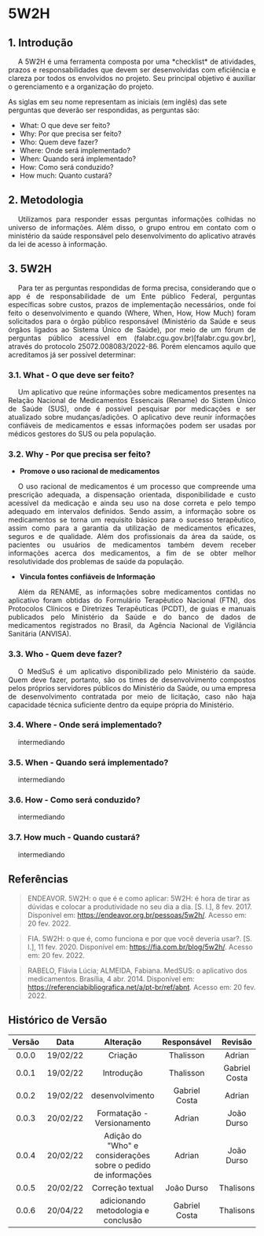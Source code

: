 # 5W2H

## 1. Introdução

<p style="text-indent: 20px; text-align: justify">
A 5W2H é uma ferramenta composta por uma *checklist* de atividades, prazos e responsabilidades que devem ser desenvolvidas com eficiência e clareza por todos os envolvidos no projeto. Seu principal objetivo é auxiliar o gerenciamento e a organização do projeto.

As siglas em seu nome representam as iniciais (em inglês) das sete perguntas que deverão ser respondidas, as perguntas são:

- What: O que deve ser feito?
- Why: Por que precisa ser feito?
- Who: Quem deve fazer?
- Where: Onde será implementado?
- When: Quando será implementado?
- How: Como será conduzido?
- How much: Quanto custará?
</p>

## 2. Metodologia
<p style="text-indent: 20px; text-align: justify">
  Utilizamos para responder essas perguntas informações colhidas no universo de informações. Além disso, o grupo entrou em contato com o ministério da saúde responsável pelo desenvolvimento do aplicativo através da lei de acesso à informação.  
</p>

## 3. 5W2H
<p style="text-indent: 20px; text-align: justify">
Para ter as perguntas respondidas de forma precisa, considerando que o app é de responsabilidade de um Ente público Federal, perguntas específicas sobre custos, prazos de implementação necessários, onde foi feito o desenvolvimento e quando (Where, When, How, How Much) foram solicitados para o órgão público responsável (Ministério da Saúde e seus órgãos ligados ao Sistema Único de Saúde), por meio de um fórum de perguntas público acessível em (falabr.cgu.gov.br)[falabr.cgu.gov.br], através do protocolo 25072.008083/2022-86. Porém elencamos aquilo que acreditamos já ser possível determinar:
</p>

### 3.1. What - O que deve ser feito?
<p style="text-indent: 20px; text-align: justify">
Um aplicativo que reúne informações sobre medicamentos presentes na Relação Nacional de Medicamentos Essencais (Rename) do Sistem Único de Saúde (SUS), onde é possível pesquisar por medicações e ser atualizado sobre mudanças/adições. O aplicativo deve reunir informações confiáveis de medicamentos e essas informações podem ser usadas por médicos gestores do SUS ou pela população.
</p>

### 3.2. Why - Por que precisa ser feito?

- **Promove o uso racional de medicamentos**
<p style="text-indent: 20px; text-align: justify">
O uso racional de medicamentos é um processo que compreende uma prescrição adequada, a dispensação orientada,
disponibilidade e custo acessível da medicação e ainda seu uso na dose correta e pelo
tempo adequado em intervalos definidos. Sendo assim, a informação sobre os medicamentos se torna um
requisito básico para o sucesso terapêutico, assim como para a garantia da utilização de medicamentos eficazes,
seguros e de qualidade. Além dos profissionais da área da saúde, os pacientes ou usuários de medicamentos também
devem receber informações acerca dos medicamentos, a fim de se obter melhor resolutividade dos problemas de saúde da população.
</p>

- **Vincula fontes confiáveis de Informação**
<p style="text-indent: 20px; text-align: justify">
Além da RENAME, as informações sobre medicamentos contidas no aplicativo foram obtidas do Formulário Terapêutico Nacional (FTN), dos Protocolos Clínicos e 
Diretrizes Terapêuticas (PCDT), de guias e manuais publicados pelo Ministério da Saúde e do banco de dados de medicamentos registrados no Brasil, da Agência 
Nacional de Vigilância Sanitária (ANVISA).
</p>

### 3.3. Who - Quem deve fazer?

<p style="text-indent: 20px; text-align: justify">
O MedSuS é um aplicativo disponibilizado pelo Ministério da saúde. Quem deve fazer, portanto, são os times de desenvolvimento compostos pelos próprios servidores públicos do Ministério da Saúde, ou uma empresa de desenvolvimento contratada por meio de licitação, caso não haja capacidade técnica suficiente dentro da equipe própria do Ministério. 
</p>

### 3.4. Where - Onde será implementado?

<p style="text-indent: 20px; text-align: justify">
intermediando
</p>

### 3.5. When - Quando será implementado?

<p style="text-indent: 20px; text-align: justify">
intermediando
</p>

### 3.6. How - Como será conduzido?

<p style="text-indent: 20px; text-align: justify">
intermediando
</p>

### 3.7. How much - Quando custará?

<p style="text-indent: 20px; text-align: justify">
intermediando
</p>


<!-- ## 4. Conclusão 

Júlio Cesar Sampaio Leite afirma que a licitação de requisitos não acontece no vácuo. De fato, para uma boa elicitação os engenheiros do sistema devem
estudar previamente o universo de informações. Desta forma, o 5w2h é os demais artefatos produzidos na pré-Rastreabilidade constituem um alicerce para
que ocorra uma elicitação de qualidade.    -->

## Referências

> ENDEAVOR. 5W2H: o que é e como aplicar: 5W2H: é hora de tirar as dúvidas e colocar a produtividade no seu dia a dia. [S. l.], 8 fev. 2017. Disponível em: https://endeavor.org.br/pessoas/5w2h/. Acesso em: 20 fev. 2022.

> FIA. 5W2H: o que é, como funciona e por que você deveria usar?. [S. l.], 11 fev. 2020. Disponível em: https://fia.com.br/blog/5w2h/. Acesso em: 20 fev. 2022.

> RABELO, Flávia Lúcia; ALMEIDA, Fabiana. MedSUS: o aplicativo dos medicamentos. Brasília, 4 abr. 2014. Disponível em: https://referenciabibliografica.net/a/pt-br/ref/abnt. Acesso em: 20 fev. 2022.

## Histórico de Versão

| Versão |   Data   |                           Alteração                           |  Responsável  |    Revisão    |
| :----: | :------: | :-----------------------------------------------------------: | :-----------: | :-----------: |
| 0.0.0  | 19/02/22 |                            Criação                            |   Thalisson   |    Adrian     |
| 0.0.1  | 19/02/22 |                          Introdução                           |   Thalisson   | Gabriel Costa |
| 0.0.2  | 19/02/22 |                        desenvolvimento                        | Gabriel Costa |    Adrian     |
| 0.0.3  | 20/02/22 |                  Formatação - Versionamento                   |    Adrian     |  João Durso   |
| 0.0.4  | 20/02/22 | Adição do "Who" e considerações sobre o pedido de informações |    Adrian     |  João Durso   |
| 0.0.5  | 20/02/22 |                       Correção textual                        |  João Durso   |   Thalisons   |
| 0.0.6  | 20/04/22 |              adicionando metodologia e conclusão              | Gabriel Costa |   Thalisons   |
